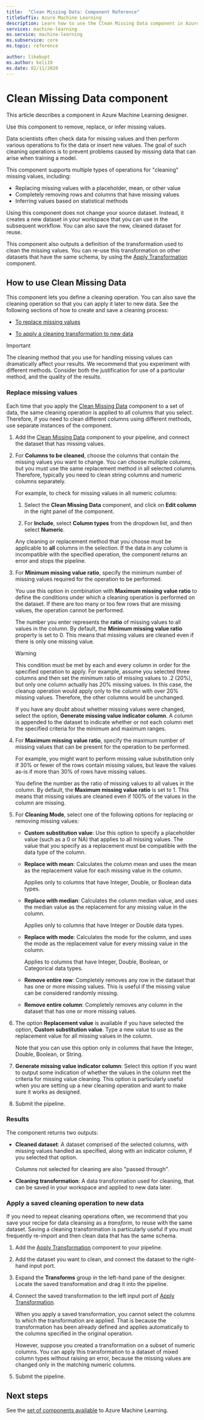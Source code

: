 ```yaml
---
title:  "Clean Missing Data: Component Reference"
titleSuffix: Azure Machine Learning
description: Learn how to use the Clean Missing Data component in Azure Machine Learning to remove, replace, or infer missing values.
services: machine-learning
ms.service: machine-learning
ms.subservice: core
ms.topic: reference

author: likebupt
ms.author: keli19
ms.date: 02/11/2020
---
```


# Clean Missing Data component

This article describes a component in Azure Machine Learning designer.

Use this component to remove, replace, or infer missing values. 

Data scientists often check data for missing values and then perform various operations to fix the data or insert new values. The goal of such cleaning operations is to prevent problems caused by missing data that can arise when training a model. 

This component supports multiple types of operations for "cleaning" missing values, including:

+ Replacing missing values with a placeholder, mean, or other value
+ Completely removing rows and columns that have missing values
+ Inferring values based on statistical methods


Using this component does not change your source dataset. Instead, it creates a new dataset in your workspace that you can use in the subsequent workflow. You can also save the new, cleaned dataset for reuse.

This component also outputs a definition of the transformation used to clean the missing values. You can re-use this transformation on other datasets that have the same schema, by using the [Apply Transformation](./apply-transformation.md) component.  

## How to use Clean Missing Data

This component lets you define a cleaning operation. You can also save the cleaning operation so that you can apply it later to new data. See the following sections of how to create and save a cleaning process: 
 
+ [To replace missing values](#replace-missing-values)
  
+ [To apply a cleaning transformation to new data](#apply-a-saved-cleaning-operation-to-new-data)
 
> [!IMPORTANT]
> The cleaning method that you use for handling missing values can dramatically affect your results. We recommend that you experiment with different methods. Consider both the justification for use of a particular method, and the quality of the results.

### Replace missing values  

Each time that you apply the  [Clean Missing Data](./clean-missing-data.md) component to a set of data, the same cleaning operation is applied to all columns that you select. Therefore, if you need to clean different columns using different methods, use separate instances of the component.

1.  Add the [Clean Missing Data](./clean-missing-data.md) component to your pipeline, and connect the dataset that has missing values.  
  
2.  For **Columns to be cleaned**, choose the columns that contain the missing values you want to change. You can choose multiple columns, but you must use the same replacement method in all selected columns. Therefore, typically you need to clean string columns and numeric columns separately.

    For example, to check for missing values in all numeric columns:

    1. Select the **Clean Missing Data** component, and click on **Edit column** in the right panel of the component.

    3. For **Include**, select **Column types** from the dropdown list, and then select **Numeric**. 
  
    Any cleaning or replacement method that you choose must be applicable to **all** columns in the selection. If the data in any column is incompatible with the specified operation, the component returns an error and stops the pipeline.
  
3.  For **Minimum missing value ratio**, specify the minimum number of missing values required for the operation to be performed.  
  
    You use this option in combination with **Maximum missing value ratio** to define the conditions under which a cleaning operation is performed on the dataset. If there are too many or too few rows that are missing values, the operation cannot be performed. 
  
    The number you enter represents the **ratio** of missing values to all values in the column. By default, the **Minimum missing value ratio** property is set to 0. This means that missing values are cleaned even if there is only one missing value. 

    > [!WARNING]
    > This condition must be met by each and every column in order for the specified operation to apply. For example, assume you selected three columns and then set the minimum ratio of missing values to .2 (20%), but only one column actually has 20% missing values. In this case, the cleanup operation would apply only to the column with over 20% missing values. Therefore, the other columns would be unchanged.
    > 
    > If you have any doubt about whether missing values were changed, select the option, **Generate missing value indicator column**. A column is appended to the dataset to indicate whether or not each column met the specified criteria for the minimum and maximum ranges.  
  
4. For **Maximum missing value ratio**, specify the maximum number of missing values that can be present for the operation to be performed.   
  
    For example, you might want to perform missing value substitution only if 30% or fewer of the rows contain missing values, but leave the values as-is if more than 30% of rows have missing values.  
  
    You define the number as the ratio of missing values to all values in the column. By default, the **Maximum missing value ratio** is set to 1. This means that missing values are cleaned even if 100% of the values in the column are missing.  
  
   
  
5. For **Cleaning Mode**, select one of the following options for replacing or removing missing values:  
  
  
    + **Custom substitution value**: Use this option to specify a placeholder value (such as a 0 or NA) that applies to all missing values. The value that you specify as a replacement must be compatible with the data type of the column.
  
    + **Replace with mean**: Calculates the column mean and uses the mean as the replacement value for each  missing value in the column.  
  
        Applies only to columns that have Integer, Double, or Boolean data types.  
  
    + **Replace with median**: Calculates the column median value, and uses the median value as the replacement for any missing value in the column.  
  
        Applies only to columns that have Integer or Double data types. 
  
    + **Replace with mode**: Calculates the mode for the column, and uses the mode as the replacement value for every missing value in the column.  
  
        Applies to columns that have Integer, Double, Boolean, or Categorical data types. 
  
    + **Remove entire row**: Completely removes any row in the dataset that has one or more missing values. This is useful if the missing value can be considered randomly missing.  
  
    + **Remove entire column**: Completely removes any column in the dataset that has one or more missing values.  
  
    
  
6. The option **Replacement value** is available if you have selected the option, **Custom substitution value**. Type a new value to use as the replacement value for all missing values in the column.  
  
    Note that you can use this option only in columns that have the Integer, Double, Boolean, or String.
  
7. **Generate missing value indicator column**: Select this option if you want to output some indication of whether the values in the column met the criteria for missing value cleaning. This option is particularly useful when you are setting up a new cleaning operation and want to make sure it works as designed.
  
8. Submit the pipeline.

### Results

The component returns two outputs:  

-   **Cleaned dataset**: A dataset comprised of the selected columns, with missing values handled as specified, along with an indicator column, if you selected that option.  

    Columns not selected for cleaning are also "passed through".  
  
-  **Cleaning transformation**: A data transformation used for cleaning, that can be saved in your workspace and applied to new data later.

### Apply a saved cleaning operation to new data  

If you need to repeat cleaning operations often, we recommend that you save your recipe for data cleansing as a *transform*, to reuse with the same dataset. Saving a cleaning transformation is particularly useful if you must frequently re-import and then clean data that has the same schema.  
      
1.  Add the [Apply Transformation](./apply-transformation.md) component to your pipeline.  
  
2.  Add the dataset you want to clean, and connect the dataset to the right-hand input port.  
  
3.  Expand the **Transforms** group in the left-hand pane of the designer. Locate the saved transformation and drag it into the pipeline.  

4.  Connect the saved transformation to the left input port of [Apply Transformation](./apply-transformation.md). 

    When you apply a saved transformation, you cannot select the columns to which the transformation are applied. That is because the transformation has been already defined and applies automatically to the columns specified in the original operation.

    However, suppose you created a transformation on a subset of numeric columns. You can apply this transformation to a dataset of mixed column types without raising an error, because the missing values are changed only in the matching numeric columns.

6.  Submit the pipeline.  

## Next steps

See the [set of components available](component-reference.md) to Azure Machine Learning. 